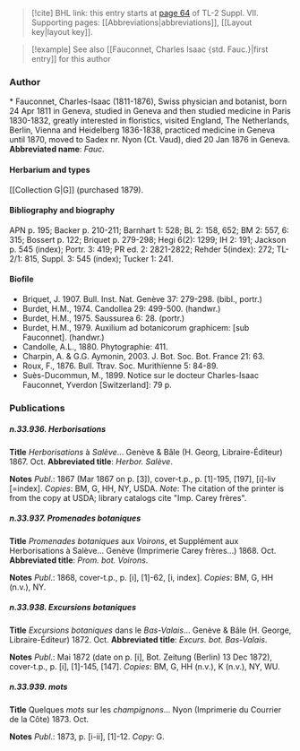 > [!cite] BHL link: this entry starts at [page 64](https://www.biodiversitylibrary.org/page/33259568) of TL-2 Suppl. VII.
> Supporting pages: [[Abbreviations|abbreviations]], [[Layout key|layout key]].

> [!example] See also [[Fauconnet, Charles Isaac {std. Fauc.}|first entry]] for this author

### Author

\* Fauconnet, Charles-Isaac (1811-1876), Swiss physician and botanist, born 24 Apr 1811 in Geneva, studied in Geneva and then studied medicine in Paris 1830-1832, greatly interested in floristics, visited England, The Netherlands, Berlin, Vienna and Heidelberg 1836-1838, practiced medicine in Geneva until 1870, moved to Sadex nr. Nyon (Ct. Vaud), died 20 Jan 1876 in Geneva. 
**Abbreviated name**: *Fauc.*

#### Herbarium and types

[[Collection G|G]] (purchased 1879).

#### Bibliography and biography

APN p. 195; Backer p. 210-211; Barnhart 1: 528; BL 2: 158, 652; BM 2: 557, 6: 315; Bossert p. 122; Briquet p. 279-298; Hegi 6(2): 1299; IH 2: 191; Jackson p. 545 (index); Portr. 3: 419; PR ed. 2: 2821-2822; Rehder 5(index): 272; TL-2/1: 815, Suppl. 3: 545 (index); Tucker 1: 241.

#### Biofile

- Briquet, J. 1907. Bull. Inst. Nat. Genève 37: 279-298. (bibl., portr.)
- Burdet, H.M., 1974. Candollea 29: 499-500. (handwr.)
- Burdet, H.M., 1975. Saussurea 6: 28. (portr.)
- Burdet, H.M., 1979. Auxilium ad botanicorum graphicem: \[sub Fauconnet\]. (handwr.)
- Candolle, A.L., 1880. Phytographie: 411.
- Charpin, A. & G.G. Aymonin, 2003. J. Bot. Soc. Bot. France 21: 63.
- Roux, F., 1876. Bull. Ttrav. Soc. Murithïenne 5: 84-89.
- Suès-Ducommun, M., 1899. Notice sur le docteur Charles-Isaac Fauconnet, Yverdon \[Switzerland\]: 79 p.

### Publications

##### n.33.936. Herborisations

**Title**
*Herborisations* à *Salève*... Genève & Bâle (H. Georg, Libraire-Éditeur) 1867. Oct.
**Abbreviated title**: *Herbor. Salève*.

**Notes**
*Publ*.: 1867 (Mar 1867 on p. \[3\]), cover-t.p., p. \[1\]-195, \[197\], \[i\]-liv \[=index\]. *Copies*: BM, G, HH, NY, USDA.
*Note*: The citation of the printer is from the copy at USDA; library catalogs cite "Imp. Carey frères".

##### n.33.937. Promenades botaniques

**Title**
*Promenades botaniques* aux *Voirons*, et Supplément aux Herborisations à Salève... Genève (Imprimerie Carey frères...) 1868. Oct.
**Abbreviated title**: *Prom. bot. Voirons*.

**Notes**
*Publ*.: 1868, cover-t.p., p. \[i\], \[1\]-62, \[i, index\]. *Copies*: BM, G, HH (n.v.), NY.

##### n.33.938. Excursions botaniques

**Title**
*Excursions botaniques* dans le *Bas-Valais*... Genève & Bâle (H. George, Libraire-Éditeur) 1872. Oct.
**Abbreviated title**: *Excurs. bot. Bas-Valais*.

**Notes**
*Publ*.: Mai 1872 (date on p. \[i\], Bot. Zeitung (Berlin) 13 Dec 1872), cover-t.p., p. \[i\], \[1\]-145, \[147\]. *Copies*: BM, G, HH (n.v.), K (n.v.), NY, WU.

##### n.33.939. mots

**Title**
Quelques *mots* sur les *champignons*... Nyon (Imprimerie du Courrier de la Côte) 1873. Oct.

**Notes**
*Publ*.: 1873, p. \[i-ii\], \[1\]-12. *Copy*: G.

